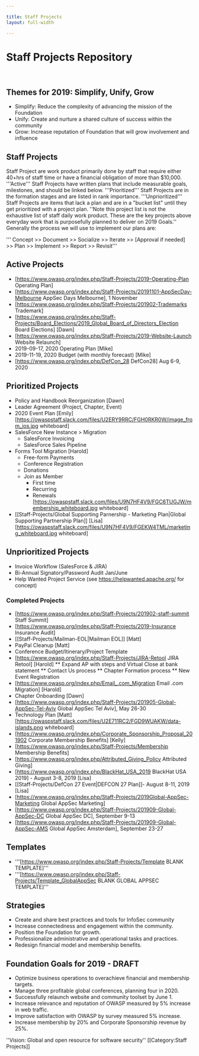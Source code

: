 ```yaml
---

title: Staff Projects
layout: full-width

---
```


# Staff Projects Repository

<br/>

## Themes for 2019: Simplify, Unify, Grow
* Simplify: Reduce the complexity of advancing the mission of the Foundation
* Unify: Create and nurture a shared culture of success within the community
* Grow: Increase reputation of Foundation that will grow involvement and influence

## Staff Projects

Staff Project are work product primarily done by staff that require either 40+hrs of staff time or have a financial obligation of more than $10,000. '''Active''' Staff Projects have written plans that include measurable goals, milestones, and should be linked below.  '''Prioritized''' Staff Projects are in the formation stages and are listed in rank importance. '''Unprioritized''' Staff Projects are items that lack a plan and are in a "bucket list" until they get prioritized with a project plan. ''Note this project list is not the exhaustive list of staff daily work product. These are the key projects above everyday work that is purposefully planned to deliver on 2019 Goals.''
Generally the process we will use to implement our plans are: 

 ''' Concept >> Document >> Socialize >> Iterate >> [Approval if needed] >> Plan >> Implement >> Report >> Revisit'''


## Active Projects
* [https://www.owasp.org/index.php/Staff-Projects/2019-Operating-Plan Operating Plan]
* [https://www.owasp.org/index.php/Staff-Projects/20191101-AppSecDay-Melbourne AppSec Days Melbourne], 1 November
* [https://www.owasp.org/index.php/Staff-Projects/201902-Trademarks Trademark]
* [https://www.owasp.org/index.php/Staff-Projects/Board_Elections/2019_Global_Board_of_Directors_Election Board Elections] [Dawn]
* [https://www.owasp.org/index.php/Staff-Projects/2019-Website-Launch Website Relaunch]
* 2019-09-17, 2020 Operating Plan [Mike]
* 2019-11-19, 2020 Budget (with monthly forecast) [Mike]
* [https://www.owasp.org/index.php/DefCon_28 DefCon28] Aug 6-9, 2020

## Prioritized Projects
* Policy and Handbook Reorganization [Dawn]
* Leader Agreement (Project, Chapter, Event)
* 2020 Event Plan [Emily] [https://owaspstaff.slack.com/files/U2ERY9RRC/FGH0RKR0W/image_from_ios.jpg whiteboard]
* SalesForce New Instance > Migration
    * SalesForce Invoicing
    * SalesForce Sales Pipeline
* Forms Tool Migration [Harold]
    * Free-form Payments
    * Conference Registration
    * Donations
    * Join as Member
        * First time
        * Recurring
        * Renewals [https://owaspstaff.slack.com/files/U9N7HF4V9/FGC6TUGJW/membership_whiteboard.jpg whiteboard]
* [[Staff-Projects/Global Supporting Parnership - Marketing Plan|Global Supporting Partnership Plan]] [Lisa] [https://owaspstaff.slack.com/files/U9N7HF4V9/FGEKW4TML/marketing_whiteboard.jpg whiteboard]

## Unprioritized Projects

* Invoice Workflow (SalesForce & JIRA)
* Bi-Annual Signatory/Password Audit Jan/June
* Help Wanted Project Service (see https://helpwanted.apache.org/ for concept)

### Completed Projects 
* [https://www.owasp.org/index.php/Staff-Projects/201902-staff-summit Staff Summit]
* [https://www.owasp.org/index.php/Staff-Projects/2019-Insurance Insurance Audit]
* [[Staff-Projects/Mailman-EOL|Mailman EOL]] [Matt]
* PayPal Cleanup [Matt]
* Conference Budget/Itinerary/Project Template
* [https://www.owasp.org/index.php/Staff-Projects/JIRA-Retool JIRA Retool] [Harold]
** Expand AP with steps and Virtual Close at bank statement
** Contact Us process
** Chapter Formation process
** New Event Registration
* [https://www.owasp.org/index.php/Email_.com_Migration Email .com Migration] [Harold]
* Chapter Onboarding [Dawn]
* [https://www.owasp.org/index.php/Staff-Projects/201905-Global-AppSec-Tel-Aviv Global AppSec Tel Aviv], May 26-30
* Technology Plan [Matt] [https://owaspstaff.slack.com/files/U2E711RC2/FGD9WUAKW/data-islands.png whiteboard]
* [https://www.owasp.org/index.php/Corporate_Sponsorship_Proposal_201902 Corporate Membership Benefits] [Kelly]
* [https://www.owasp.org/index.php/Staff-Projects/Membership Membership Benefits]
* [https://www.owasp.org/index.php/Attributed_Giving_Policy Attributed Giving]
* [https://www.owasp.org/index.php/BlackHat_USA_2019 BlackHat USA 2019] - August 3-8, 2019 [Lisa]
* [[Staff-Projects/DefCon 27 Event|DEFCON 27 Plan]]- August 8-11, 2019 [Lisa]
* [https://www.owasp.org/index.php/Staff-Projects/2019Global-AppSec-Marketing Global AppSec Marketing]
* [https://www.owasp.org/index.php/Staff-Projects/201909-Global-AppSec-DC Global AppSec DC], September 9-13
* [https://www.owasp.org/index.php/Staff-Projects/201909-Global-AppSec-AMS Global AppSec Amsterdam], September 23-27


## Templates 
* '''[https://www.owasp.org/index.php/Staff-Projects/Template BLANK TEMPLATE]'''
* '''[https://www.owasp.org/index.php/Staff-Projects/Template_GlobalAppSec BLANK GLOBAL APPSEC TEMPLATE]'''

## Strategies
* Create and share best practices and tools for InfoSec community
* Increase connectedness and engagement within the community.
* Position the Foundation for growth.
* Professionalize administrative and operational tasks and practices.
* Redesign financial model and membership benefits.

## Foundation Goals for 2019 - DRAFT 

* Optimize business operations to overachieve financial and membership targets.
* Manage three profitable global conferences, planning four in 2020.
* Successfully relaunch website and community toolset by June 1.
* Increase relevance and reputation of OWASP measured by 5% increase in web traffic.
* Improve satisfaction with OWASP by survey measured 5% increase.
* Increase membership by 20% and Corporate Sponsorship revenue by 25%.

''Vision: Global and open resource for software security''
[[Category:Staff Projects]]
